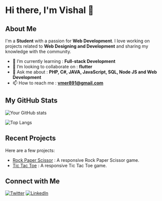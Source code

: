 # Hi there, I'm Vishal 👋


## About Me

I'm a **Student** with a passion for **Web Development**. I love working on projects related to **Web Designing and Development** and sharing my knowledge with the community.

- 🌱 I’m currently learning : **Full-stack Development**
- 👯 I’m looking to collaborate on : **flutter**
- 💬 Ask me about : **PHP, C#, JAVA, JavaScript, SQL, Node JS and Web Development**
- 📫 How to reach me : **vmer891@gmail.com**

## My GitHub Stats

![Your GitHub stats](https://github-readme-stats.vercel.app/api?username=vishalmer&show_icons=true&theme=radical)

![Top Langs](https://github-readme-stats.vercel.app/api/top-langs/?username=vishalmer&layout=compact&theme=radical)

## Recent Projects

Here are a few projects:

- [Rock Paper Scissor](https://github.com/VishalMer/Projects/tree/main/Rock%20Paper%20Scissor) : A responsive Rock Paper Scissor game.
- [Tic Tac Toe](https://github.com/VishalMer/Projects/tree/main/Tic%20Tac%20Toe) : A responsive Tic Tac Toe game.

## Connect with Me

[![Twitter](https://img.shields.io/badge/Twitter-Profile-blue)](https://twitter.com/itz_mer_)
[![LinkedIn](https://img.shields.io/badge/LinkedIn-Profile-blue)](https://www.linkedin.com/in/vishal-mer)

